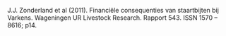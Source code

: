 J.J. Zonderland et al (2011).  Financiële consequenties van staartbijten bij Varkens. Wageningen UR Livestock Research. Rapport 543.  ISSN 1570 – 8616; p14.